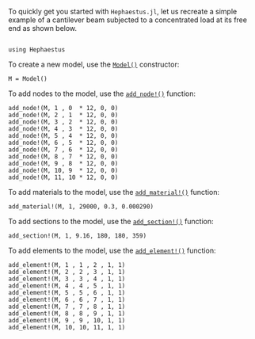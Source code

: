 To quickly get you started with `Hephaestus.jl`, let us recreate a simple example of a cantilever beam subjected to a concentrated load at its free end as shown below.

```@raw html

```

```@setup QuickStart
using Hephaestus
```

To create a new model, use the [`Model()`](@ref) constructor:

```@example QuickStart
M = Model()
```

To add nodes to the model, use the [`add_node!()`](@ref) function:

```@example QuickStart
add_node!(M, 1 , 0  * 12, 0, 0)
add_node!(M, 2 , 1  * 12, 0, 0)
add_node!(M, 3 , 2  * 12, 0, 0)
add_node!(M, 4 , 3  * 12, 0, 0)
add_node!(M, 5 , 4  * 12, 0, 0)
add_node!(M, 6 , 5  * 12, 0, 0)
add_node!(M, 7 , 6  * 12, 0, 0)
add_node!(M, 8 , 7  * 12, 0, 0)
add_node!(M, 9 , 8  * 12, 0, 0)
add_node!(M, 10, 9  * 12, 0, 0)
add_node!(M, 11, 10 * 12, 0, 0)
```

To add materials to the model, use the [`add_material!()`](@ref) function:

```@example QuickStart
add_material!(M, 1, 29000, 0.3, 0.000290)
```

To add sections to the model, use the [`add_section!()`](@ref) function:

```@example QuickStart
add_section!(M, 1, 9.16, 180, 180, 359)
```

To add elements to the model, use the [`add_element!()`](@ref) function:

```@example QuickStart
add_element!(M, 1 , 1 , 2 , 1, 1)
add_element!(M, 2 , 2 , 3 , 1, 1)
add_element!(M, 3 , 3 , 4 , 1, 1)
add_element!(M, 4 , 4 , 5 , 1, 1)
add_element!(M, 5 , 5 , 6 , 1, 1)
add_element!(M, 6 , 6 , 7 , 1, 1)
add_element!(M, 7 , 7 , 8 , 1, 1)
add_element!(M, 8 , 8 , 9 , 1, 1)
add_element!(M, 9 , 9 , 10, 1, 1)
add_element!(M, 10, 10, 11, 1, 1)
```

